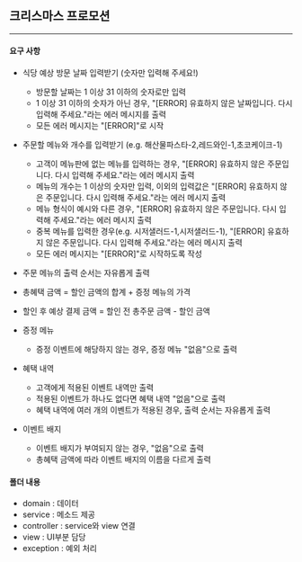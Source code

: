 ## 크리스마스 프로모션
***

#### 요구 사항

- 식당 예상 방문 날짜 입력받기 (숫자만 입력해 주세요!)
  - 방문할 날짜는 1 이상 31 이하의 숫자로만 입력
  - 1 이상 31 이하의 숫자가 아닌 경우, "[ERROR] 유효하지 않은 날짜입니다. 다시 입력해 주세요."라는 에러 메시지를 출력
  - 모든 에러 메시지는 "[ERROR]"로 시작

- 주문할 메뉴와 개수를 입력받기 (e.g. 해산물파스타-2,레드와인-1,초코케이크-1)

    - 고객이 메뉴판에 없는 메뉴를 입력하는 경우, "[ERROR] 유효하지 않은 주문입니다. 다시 입력해 주세요."라는 에러 메시지 출력
    - 메뉴의 개수는 1 이상의 숫자만 입력, 이외의 입력값은 "[ERROR] 유효하지 않은 주문입니다. 다시 입력해 주세요."라는 에러 메시지 출력
    - 메뉴 형식이 예시와 다른 경우, "[ERROR] 유효하지 않은 주문입니다. 다시 입력해 주세요."라는 에러 메시지 출력
    - 중복 메뉴를 입력한 경우(e.g. 시저샐러드-1,시저샐러드-1), "[ERROR] 유효하지 않은 주문입니다. 다시 입력해 주세요."라는 에러 메시지 출력
    - 모든 에러 메시지는 "[ERROR]"로 시작하도록 작성

- 주문 메뉴의 출력 순서는 자유롭게 출력
- 총혜택 금액 = 할인 금액의 합계 + 증정 메뉴의 가격
- 할인 후 예상 결제 금액 = 할인 전 총주문 금액 - 할인 금액
- 증정 메뉴
    - 증정 이벤트에 해당하지 않는 경우, 증정 메뉴 "없음"으로 출력

- 혜택 내역
    - 고객에게 적용된 이벤트 내역만 출력
    - 적용된 이벤트가 하나도 없다면 혜택 내역 "없음"으로 출력
    - 혜택 내역에 여러 개의 이벤트가 적용된 경우, 출력 순서는 자유롭게 출력

- 이벤트 배지
    - 이벤트 배지가 부여되지 않는 경우, "없음"으로 출력
    - 총혜택 금액에 따라 이벤트 배지의 이름을 다르게 출력

#### 폴더 내용
- domain : 데이터
- service : 메소드 제공
- controller : service와 view 연결
- view : UI부분 담당
- exception : 예외 처리